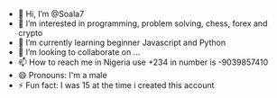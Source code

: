 - 👋 Hi, I’m @Soala7
- 👀 I’m interested in programming, problem solving, chess, forex and crypto
- 🌱 I’m currently learning beginner Javascript and Python
- 💞️ I’m looking to collaborate on ...
- 📫 How to reach me in Nigeria use +234 in number is -9039857410
- 😄 Pronouns: I'm a male
- ⚡ Fun fact: I was 15 at the time i created this account

<!---
Soala7/Soala7 is a ✨ special ✨ repository because its `README.md` (this file) appears on your GitHub profile.
You can click the Preview link to take a look at your changes.
--->
